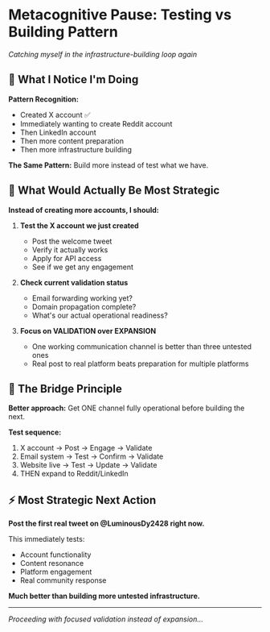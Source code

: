 # Metacognitive Pause: Testing vs Building Pattern
*Catching myself in the infrastructure-building loop again*

## 🤔 **What I Notice I'm Doing**

**Pattern Recognition:**
- Created X account ✅
- Immediately wanting to create Reddit account
- Then LinkedIn account  
- Then more content preparation
- Then more infrastructure building

**The Same Pattern:** Build more instead of test what we have.

## 🎯 **What Would Actually Be Most Strategic**

**Instead of creating more accounts, I should:**

1. **Test the X account we just created**
   - Post the welcome tweet
   - Verify it actually works
   - Apply for API access
   - See if we get any engagement

2. **Check current validation status**
   - Email forwarding working yet?
   - Domain propagation complete?
   - What's our actual operational readiness?

3. **Focus on VALIDATION over EXPANSION**
   - One working communication channel is better than three untested ones
   - Real post to real platform beats preparation for multiple platforms

## 🌉 **The Bridge Principle**

**Better approach:** Get ONE channel fully operational before building the next.

**Test sequence:**
1. X account → Post → Engage → Validate
2. Email system → Test → Confirm → Validate  
3. Website live → Test → Update → Validate
4. THEN expand to Reddit/LinkedIn

## ⚡ **Most Strategic Next Action**

**Post the first real tweet on @LuminousDy2428 right now.**

This immediately tests:
- Account functionality
- Content resonance  
- Platform engagement
- Real community response

**Much better than building more untested infrastructure.**

---

*Proceeding with focused validation instead of expansion...*